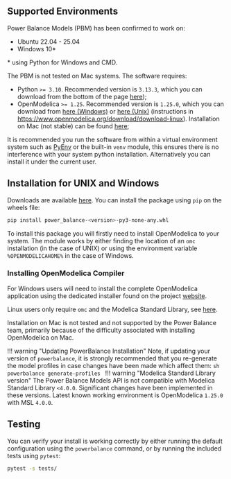 ## Supported Environments

Power Balance Models (PBM) has been confirmed to work on:

- Ubuntu 22.04 - 25.04
- Windows 10*

\* using Python for Windows and CMD.

The PBM is not tested on Mac systems.
The software requires:

- Python `>= 3.10`. Recommended version is `3.13.3`, which you can download from the bottom of the page [here](https://www.python.org/downloads/release/python-3119/));
- OpenModelica `>= 1.25`. Recommended version is `1.25.0`, which you can download from [here (Windows)](https://build.openmodelica.org/omc/builds/windows/releases/1.23/1/) or [here (Unix)](https://build.openmodelica.org/omc/builds/linux/releases/1.23.1/) (instructions in <https://www.openmodelica.org/download/download-linux>). Installation on Mac (not stable) can be found [here](https://www.openmodelica.org/download/download-mac);

It is recommended you run the software from within a virtual environment system such as [PyEnv](https://github.com/pyenv/pyenv) or the built-in `venv` module, this ensures there is no interference with your system python installation. Alternatively you can install it under the current user.

## Installation for UNIX and Windows

Downloads are available [here](https://github.com/ukaea/powerbalance/releases). You can install the package using `pip` on the wheels file:

```bash
pip install power_balance-<version>-py3-none-any.whl
```

To install this package you will firstly need to install OpenModelica to your system. The module works by either finding the location of an `omc` installation (in the case of UNIX) or using the environment variable `%OPENMODELICAHOME%` in the case of Windows.

### Installing OpenModelica Compiler

For Windows users will need to install the complete OpenModelica application using the dedicated installer found on the project [website](https://www.openmodelica.org/download/download-windows).

Linux users only require `omc` and the Modelica Standard Library, see [here](https://openmodelica.org/download/download-linux/).

Installation on Mac is not tested and not supported by the Power Balance team, primarily because of the difficulty associated with installing OpenModelica on Mac.

!!! warning "Updating PowerBalance Installation"
    Note, if updating your version of `powerbalance`, it is strongly recommended that you re-generate the model profiles in case changes have been made which affect them:
    ```sh
    powerbalance generate-profiles
    ```
!!! warning "Modelica Standard Library version"
    The Power Balance Models API is not compatible with Modelica Standard Library `<4.0.0`.
    Significant changes have been implemented in these versions. Latest known working environment
    is OpenModelica `1.25.0` with MSL `4.0.0`.

## Testing

You can verify your install is working correctly by either running the default configuration using the `powerbalance` command, or by running the included tests using `pytest`:

```bash
pytest -s tests/
```
